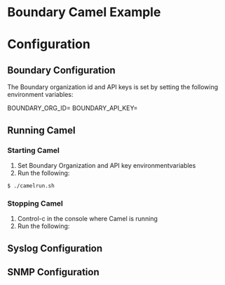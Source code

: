 Boundary Camel Example
======================


# Configuration

## Boundary Configuration

The Boundary organization id and API keys is set by setting the following environment variables:

BOUNDARY_ORG_ID=
BOUNDARY_API_KEY=


## Running Camel

### Starting Camel


1. Set Boundary Organization and API key environmentvariables
2. Run the following:

```
$ ./camelrun.sh
```

### Stopping Camel
1. Control-c in the console where Camel is running
2. Run the following:



## Syslog Configuration



## SNMP Configuration



